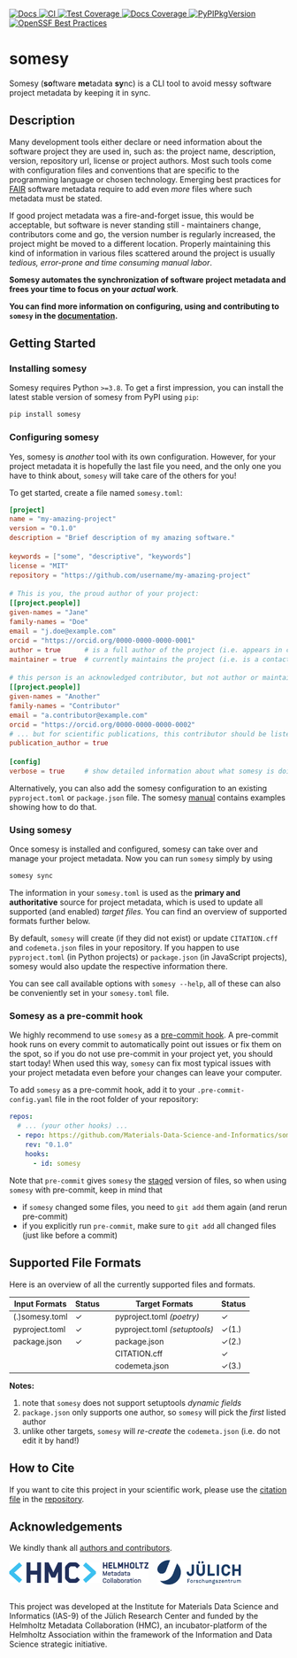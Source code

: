 [
![Docs](https://img.shields.io/badge/read-docs-success)
](https://materials-data-science-and-informatics.github.io/somesy)
[
![CI](https://img.shields.io/github/actions/workflow/status/Materials-Data-Science-and-Informatics/somesy/ci.yml?branch=main&label=ci)
](https://github.com/Materials-Data-Science-and-Informatics/somesy/actions/workflows/ci.yml)
[
![Test Coverage](https://materials-data-science-and-informatics.github.io/somesy/main/coverage_badge.svg)
](https://materials-data-science-and-informatics.github.io/somesy/main/coverage)
[
![Docs Coverage](https://materials-data-science-and-informatics.github.io/somesy/main/interrogate_badge.svg)
](https://materials-data-science-and-informatics.github.io/somesy)
[
![PyPIPkgVersion](https://img.shields.io/pypi/v/somesy)
](https://pypi.org/project/somesy/)
[
![OpenSSF Best Practices](https://bestpractices.coreinfrastructure.org/projects/7701/badge)
](https://bestpractices.coreinfrastructure.org/projects/7701)

<!-- --8<-- [start:abstract] -->

# somesy

Somesy (**so**ftware **me**tadata **sy**nc) is a CLI tool to avoid messy software project metadata by keeping it in sync.

## Description

Many development tools either declare or need information about the software project they are used in, such as: the project name, description, version, repository url, license or project authors.
Most such tools come with configuration files and conventions that are specific to the programming language or chosen technology.
Emerging best practices for [FAIR](https://www.go-fair.org/fair-principles/) software metadata require to add even _more_ files where such metadata must be stated.

If good project metadata was a fire-and-forget issue, this would be acceptable, but software is never standing still - maintainers change, contributors come and go, the version number is regularly increased, the project might be moved to a different location.
Properly maintaining this kind of information in various files scattered around the project is usually _tedious, error-prone and time consuming manual labor_.

**Somesy automates the synchronization of software project metadata and frees your time to focus on your _actual_ work**.

<!-- --8<-- [end:abstract] -->

**You can find more information on configuring, using and contributing to `somesy` in the
[documentation](https://materials-data-science-and-informatics.github.io/somesy/main).**

<!-- --8<-- [start:quickstart] -->

## Getting Started

### Installing somesy

Somesy requires Python `>=3.8`. To get a first impression, you can install the
latest stable version of somesy from PyPI using `pip`:

```bash
pip install somesy
```

### Configuring somesy

Yes, somesy is *another* tool with its own configuration. However, for your
project metadata it is hopefully the last file you need, and the only one you
have to think about, `somesy` will take care of the others for you!

To get started, create a file named `somesy.toml`:

<!-- --8<-- [start:somesytoml] -->
```toml
[project]
name = "my-amazing-project"
version = "0.1.0"
description = "Brief description of my amazing software."

keywords = ["some", "descriptive", "keywords"]
license = "MIT"
repository = "https://github.com/username/my-amazing-project"

# This is you, the proud author of your project:
[[project.people]]
given-names = "Jane"
family-names = "Doe"
email = "j.doe@example.com"
orcid = "https://orcid.org/0000-0000-0000-0001"
author = true      # is a full author of the project (i.e. appears in citations)
maintainer = true  # currently maintains the project (i.e. is a contact person)

# this person is an acknowledged contributor, but not author or maintainer:
[[project.people]]
given-names = "Another"
family-names = "Contributor"
email = "a.contributor@example.com"
orcid = "https://orcid.org/0000-0000-0000-0002"
# ... but for scientific publications, this contributor should be listed as author:
publication_author = true

[config]
verbose = true     # show detailed information about what somesy is doing
```
<!-- --8<-- [end:somesytoml] -->

Alternatively, you can also add the somesy configuration to an existing
`pyproject.toml` or `package.json` file. The somesy [manual](https://materials-data-science-and-informatics.github.io/somesy/main/manual/#somesy-input-file) contains examples showing how to do that.

### Using somesy

Once somesy is installed and configured, somesy can take over and manage your project metadata.
Now you can run `somesy` simply by using

```bash
somesy sync
```

The information in your `somesy.toml` is used as the **primary and
authoritative** source for project metadata, which is used to update all
supported (and enabled) *target files*. You can find an overview of supported
formats further below.

By default, `somesy` will create (if they did not exist) or update `CITATION.cff` and `codemeta.json` files in your repository. If you happen to use `pyproject.toml` (in Python projects) or `package.json` (in JavaScript projects), somesy would also update the respective information there.

You can see call available options with `somesy --help`,
all of these can also be conveniently set in your `somesy.toml` file.

### Somesy as a pre-commit hook

<!-- --8<-- [start:precommit] -->

We highly recommend to use `somesy` as a [pre-commit hook](https://pre-commit.com/).
A pre-commit hook runs on every commit to automatically point out issues or fix them on the spot,
so if you do not use pre-commit in your project yet, you should start today!
When used this way, `somesy` can fix most typical issues with your project
metadata even before your changes can leave your computer.

To add `somesy` as a pre-commit hook, add it to your `.pre-commit-config.yaml`
file in the root folder of your repository:

```yaml
repos:
  # ... (your other hooks) ...
  - repo: https://github.com/Materials-Data-Science-and-Informatics/somesy
    rev: "0.1.0"
    hooks:
      - id: somesy
```

Note that `pre-commit` gives `somesy` the [staged](https://git-scm.com/book/en/v2/Getting-Started-What-is-Git%3F) version of files,
so when using `somesy` with pre-commit, keep in mind that

* if `somesy` changed some files, you need to `git add` them again (and rerun pre-commit)
* if you explicitly run `pre-commit`, make sure to `git add` all changed files (just like before a commit)

<!-- --8<-- [end:precommit] -->

## Supported File Formats

Here is an overview of all the currently supported files and formats.

| Input Formats  | Status | | Target Formats                | Status |
| -------------- | ------ |-| ----------------------------- | ------ |
| (.)somesy.toml | ✓      | | pyproject.toml _(poetry)_     | ✓      |
| pyproject.toml | ✓      | | pyproject.toml _(setuptools)_ | ✓(1.)  |
| package.json   | ✓      | | package.json                  | ✓(2.)  |
|                |        | | CITATION.cff                  | ✓      |
|                |        | | codemeta.json                 | ✓(3.)  |

**Notes:**

1. note that `somesy` does not support setuptools *dynamic fields*
2. `package.json` only supports one author, so `somesy` will pick the *first* listed author
3. unlike other targets, `somesy` will *re-create* the `codemeta.json` (i.e. do not edit it by hand!)

<!-- --8<-- [end:quickstart] -->

<!-- --8<-- [start:citation] -->

## How to Cite

If you want to cite this project in your scientific work,
please use the [citation file](https://citation-file-format.github.io/)
in the [repository](https://github.com/Materials-Data-Science-and-Informatics/somesy/blob/main/CITATION.cff).

<!-- --8<-- [end:citation] -->
<!-- --8<-- [start:acknowledgements] -->

## Acknowledgements

We kindly thank all
[authors and contributors](https://materials-data-science-and-informatics.github.io/somesy/latest/credits).


<div>
<img style="vertical-align: middle;" alt="HMC Logo" src="https://github.com/Materials-Data-Science-and-Informatics/Logos/raw/main/HMC/HMC_Logo_M.png" width=50% height=50% />
&nbsp;&nbsp;
<img style="vertical-align: middle;" alt="FZJ Logo" src="https://github.com/Materials-Data-Science-and-Informatics/Logos/raw/main/FZJ/FZJ.png" width=30% height=30% />
</div>
<br />

This project was developed at the Institute for Materials Data Science and Informatics
(IAS-9) of the Jülich Research Center and funded by the Helmholtz Metadata Collaboration
(HMC), an incubator-platform of the Helmholtz Association within the framework of the
Information and Data Science strategic initiative.

<!-- --8<-- [end:acknowledgements] -->
